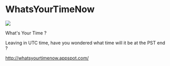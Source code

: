 WhatsYourTimeNow
================
<img src="https://drone.io/github.com/ajjgabriel/WhatsYourTimeNow/status.png">


What's Your Time ?


Leaving in UTC time, have you wondered what time will it be at the PST end ?


http://whatsyourtimenow.appspot.com/
